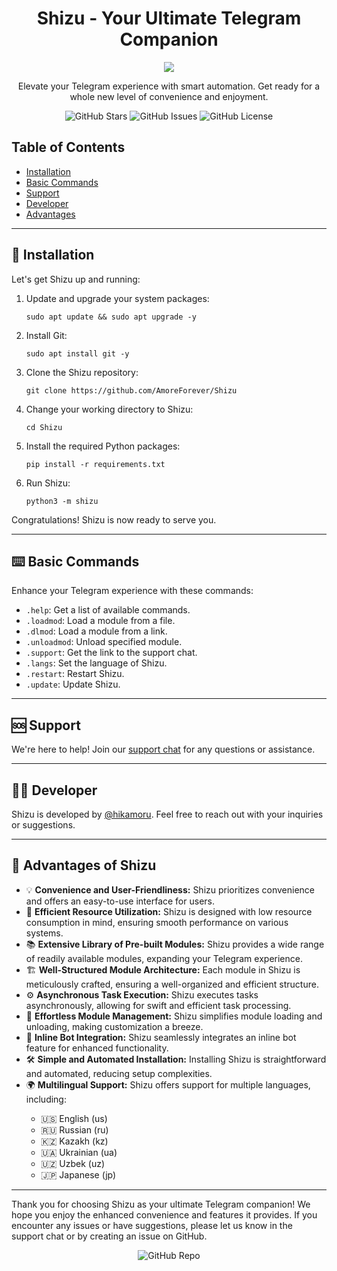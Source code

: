 <div align="center">
<h1>Shizu - Your Ultimate Telegram Companion</h1>
<img src="https://0x0.st/HOA2.jpg">
<p>Elevate your Telegram experience with smart automation. Get ready for a whole new level of convenience and enjoyment.</p>
    
    
<a href="https://github.com/AmoreForever/Shizu" style="text-decoration:none">
<img src="https://img.shields.io/github/stars/AmoreForever/Shizu?style=social" alt="GitHub Stars">
</a>
<a href="https://github.com/AmoreForever/Shizu/issues" style="text-decoration:none">
<img src="https://img.shields.io/github/issues/AmoreForever/Shizu?style=flat" alt="GitHub Issues">
</a>
<a href="https://github.com/AmoreForever/Shizu/blob/main/LICENSE" style="text-decoration:none">
<img src="https://img.shields.io/github/license/AmoreForever/Shizu?style=flat" alt="GitHub License">
</a>
</div>

<h2>Table of Contents</h2>
<ul>
    <li><a href="#installation">Installation</a></li>
    <li><a href="#basic-commands">Basic Commands</a></li>
    <li><a href="#support">Support</a></li>
    <li><a href="#developer">Developer</a></li>
    <li><a href="#advantages">Advantages</a></li>
</ul>

<hr>
<h2 id="installation">🎹 Installation</h2>
<p>Let's get Shizu up and running:</p>
<ol>
<li>Update and upgrade your system packages:</li>
<pre><code>sudo apt update && sudo apt upgrade -y</code></pre>

<li>Install Git:</li>
<pre><code>sudo apt install git -y</code></pre>

<li>Clone the Shizu repository:</li>
<pre><code>git clone https://github.com/AmoreForever/Shizu</code></pre>

<li>Change your working directory to Shizu:</li>
<pre><code>cd Shizu</code></pre>

<li>Install the required Python packages:</li>
<pre><code>pip install -r requirements.txt</code></pre>

<li>Run Shizu: </li>
<pre><code>python3 -m shizu</code></pre>
</ol>
<p>Congratulations! Shizu is now ready to serve you.</p>
<hr>
<h2 id="basic-commands">⌨️ Basic Commands</h2>
<p>Enhance your Telegram experience with these commands:</p>
<ul>
    <li><code>.help</code>: Get a list of available commands. </li>
    <li><code>.loadmod</code>: Load a module from a file.</li>
    <li><code>.dlmod</code>: Load a module from a link.</li>
    <li><code>.unloadmod</code>: Unload specified module. </li>
    <li><code>.support</code>: Get the link to the support chat. </li>
    <li><code>.langs</code>: Set the language of Shizu. </li>
    <li><code>.restart</code>: Restart Shizu. </li>
    <li><code>.update</code>: Update Shizu. </li>
</ul>

<hr>
<h2 id="support">🆘 Support</h2>
<p>We're here to help! Join our <a href="https://t.me/shizu_talks">support chat</a> for any questions or assistance.</p>

<hr>
<h2 id="developer">🧑‍💻 Developer</h2>
<p>Shizu is developed by <a href="https://t.me/hikamoru">@hikamoru</a>. Feel free to reach out with your inquiries or suggestions.</p>

<hr>
<h2 id="advantages">💪 Advantages of Shizu</h2>
<ul>
    <li>💡 <strong>Convenience and User-Friendliness:</strong> Shizu prioritizes convenience and offers an easy-to-use interface for users. </li>
    <li>🚀 <strong>Efficient Resource Utilization:</strong> Shizu is designed with low resource consumption in mind, ensuring smooth performance on various systems.</li>
    <li>📚 <strong>Extensive Library of Pre-built Modules:</strong> Shizu provides a wide range of readily available modules, expanding your Telegram experience. </li>
    <li>🏗️ <strong>Well-Structured Module Architecture:</strong> Each module in Shizu is meticulously crafted, ensuring a well-organized and efficient structure. </li>
    <li>⚙️ <strong>Asynchronous Task Execution:</strong> Shizu executes tasks asynchronously, allowing for swift and efficient task processing. </li>
    <li>🔄 <strong>Effortless Module Management:</strong> Shizu simplifies module loading and unloading, making customization a breeze. </li>
    <li>🤖 <strong>Inline Bot Integration:</strong> Shizu seamlessly integrates an inline bot feature for enhanced functionality. </li>
    <li>🛠️ <strong>Simple and Automated Installation:</strong> Installing Shizu is straightforward and automated, reducing setup complexities. </li>
    <li>🌍 <strong>Multilingual Support:</strong> Shizu offers support for multiple languages, including:</li>
        <ul>
            <li>🇺🇸 English (us)</li>
            <li>🇷🇺 Russian (ru)</li>
            <li>🇰🇿 Kazakh (kz)</li>
            <li>🇺🇦 Ukrainian (ua)</li>
            <li>🇺🇿 Uzbek (uz)</li>
            <li>🇯🇵 Japanese (jp)</li>
        </ul>
</ul>

<hr>
<p>Thank you for choosing Shizu as your ultimate Telegram companion! We hope you enjoy the enhanced convenience and features it provides. If you encounter any issues or have suggestions, please let us know in the support chat or by creating an issue on GitHub.</p>

<div align="center">
    <a href="https://github.com/AmoreForever/Shizu" style="text-decoration:none">
        <img src="https://img.shields.io/badge/GitHub-Repository-blue?style=flat" alt="GitHub Repo">
    </a>
</div>
